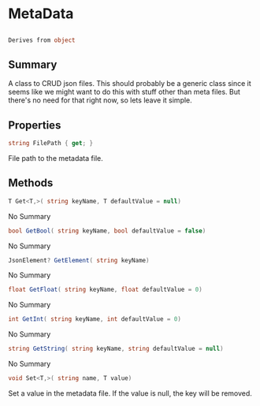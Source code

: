 # MetaData

## 
```c#
Derives from object
```

## Summary

A class to CRUD json files. This should probably be a generic class since it seems
like we might want to do this with stuff other than meta files. But there's no need for
that right now, so lets leave it simple.
## Properties

```c#
string FilePath { get; } 
```
File path to the metadata file.
## Methods

```c#
T Get<T,>( string keyName, T defaultValue = null) 
```
No Summary
```c#
bool GetBool( string keyName, bool defaultValue = false) 
```
No Summary
```c#
JsonElement? GetElement( string keyName) 
```
No Summary
```c#
float GetFloat( string keyName, float defaultValue = 0) 
```
No Summary
```c#
int GetInt( string keyName, int defaultValue = 0) 
```
No Summary
```c#
string GetString( string keyName, string defaultValue = null) 
```
No Summary
```c#
void Set<T,>( string name, T value) 
```
Set a value in the metadata file. If the value is null, the key will be removed.
